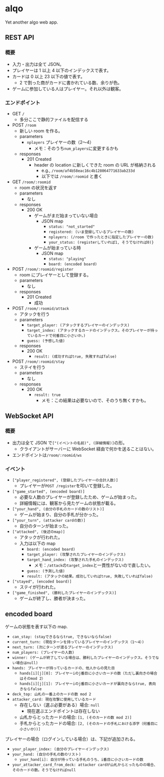 # alqo

Yet another algo web app.

## REST API

### 概要

- 入力・出力は全て JSON。
- プレイヤーは 1 以上 4 以下のインデックスで表す。
- カードは 0 以上 23 以下の値で表す。
  - 2 で割った商がカードに書かれている数、余りが色。
- ゲームに参加している人はプレイヤー。それ以外は観客。

### エンドポイント

- GET `/`
  - 多分ここで静的ファイルを配信する
- POST `/room`
  - 新しい room を作る。
  - parameters
    - `nplayers` プレイヤーの数（2〜4）
      - メモ：そのうち`num_players`に変更するかも
  - responses
    - 201 Created
      - header の location に新しくできた room の URL が格納される
        - e.g., `/room/af4b58eac16c4b128064771633ab233d`
        - 以下では `/room/:roomid` と書く
- GET `/room/:roomid`
  - room の状況を返す
  - parameters
    - なし
  - responses
    - 200 OK
      - ゲームがまだ始まっていない場合
        - JSON map
          - `status: "not_started"`
          - `registered: (いま登録しているプレイヤーの数)`
          - `nplayers: (/room で作ったときに指定したプレイヤーの数)`
          - `your_status: (registerしていれば1, そうでなければ0)}`
      - ゲームが始まっている時
        - JSON map
          - `status: "playing"`
          - `board: (encoded board)`
- POST `/room/:roomid/register`
  - room にプレイヤーとして登録する。
  - parameters
    - なし
  - responses
    - 201 Created
      - 成功
- POST `/room/:roomid/attack`
  - アタックを行う
  - parameters
    - `target_player: (アタックするプレイヤーのインデックス)`
    - `target_index: (アタックするカードのインデックス。そのプレイヤーが持っているカードで何番目に小さいか。)`
    - `guess: (予想した値)`
  - responses
    - 200 OK
      - `result: (成功すればtrue, 失敗すればfalse)`
- POST `/room/:roomid/stay`
  - ステイを行う
  - parameters
    - なし
  - responses
    - 200 OK
      - `result: true`
        - メモ：この結果は必要ないので、そのうち無くすかも。

## WebSocket API

### 概要

- 出力は全て JSON で`["(イベントの名前)", (詳細情報)]`の形。
  - クライアントがサーバーに WebSocket 経由で何かを送ることはない。
- エンドポイントは`/room/:roomid/ws`

### イベント

- `["player_registered", (登録したプレイヤーの合計人数)]`
  - プレイヤーが`POST /register`を叩いて登録した。
- `["game_started", (encoded board)]`
  - 必要な人数のプレイヤーが登録したため、ゲームが始まった。
  - 詳細情報には、観客から見たゲームの状態が載る。
- `["your_hand", (自分の手札のカードの数のリスト)]`
  - ゲームが始まり、自分の手札が分かった。
- `["your_turn", (attacker cardの数)]`
  - 自分のターンが始まった。
- `["attacked", (後述のmap)]`
  - アタックが行われた。
  - 入力は以下の map
    - `board: (encoded board)`
    - `target_player: (攻撃されたプレイヤーのインデックス)`
    - `target_hand_index: (攻撃された手札のインデックス)`
      - メモ：`/attack`の`target_index`と一貫性がないので直したい。
    - `guess: (予測した値)`
    - `result: (アタックの結果。成功していればtrue, 失敗していればfalse)`
- `["stayed", (encoded board)]`
  - ステイが行われた。
- `["game_finished", (勝利したプレイヤーのインデックス)]`
  - ゲームが終了し、勝者が決まった。

## encoded board

ゲームの状態を表す以下の map.

- `can_stay: (stayできるならtrue, できないならfalse)`
- `current_turn: (現在ターンを持っているプレイヤーのインデックス（1〜4）)`
- `next_turn: (次にターンが渡るプレイヤーのインデックス)`
- `num_players: (プレイヤーの人数)`
- `winner: (ゲームが終了している場合は、勝利したプレイヤーのインデックス。そうでない場合はnull)`
- `hands: プレイヤーが持っているカードの、他人からの見た目`
  - `hands[i][j][0]: プレイヤーiのj番目に小さいカードの数（ただし裏向きの場合はそのmod 2）`
  - `hands[i][j][1]: プレイヤーiのj番目に小さいカードが裏向きならtrue, 表向きならfalse`
- `deck_top: 山札の一番上のカードの数 mod 2`
- `attacker_card: 現在攻撃に使用しているカード`
  - 存在しない（選ぶ必要がある）場合: `null`
    - 現在選ぶエンドポイントは存在しない
  - 山札からとったカードの場合: `[1, (そのカードの数 mod 2)]`
  - 手札からとったカードの場合: `[2, (そのカードの手札における添字（何番目に小さいか）)]`

プレイヤーの場合（ログインしている場合）は、下記が追加される。

- `your_player_index: (自分のプレイヤーインデックス)`
- `your_hand: (自分の手札の数のリスト)`
  - `your_hand[i]: 自分が持っている手札のうち、i番目に小さいカードの数`
- `your_attacker_card_from_deck: attacker cardが山札からとったものの場合、そのカードの数。そうでなければnull`
